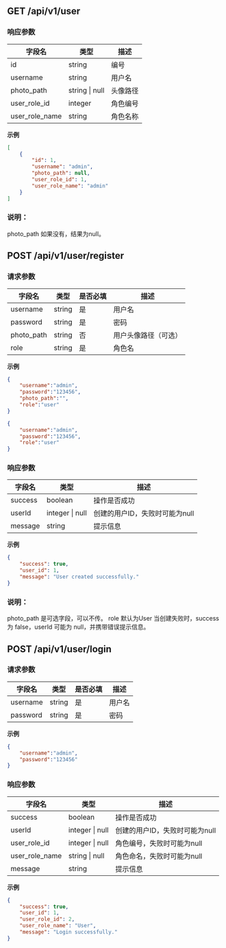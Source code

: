 
## GET /api/v1/user
### 响应参数
| 字段名            | 类型             | 描述   |
|----------------|----------------|------|
| id             | string         | 编号   |
| username       | string         | 用户名  |
| photo_path     | string \| null | 头像路径 |
| user_role_id   | integer        | 角色编号 |
| user_role_name | string         | 角色名称 |

**示例**
```json
[
    {
        "id": 1,
        "username": "admin",
        "photo_path": null,
        "user_role_id": 1,
        "user_role_name": "admin"
    }
]
```

### 说明：
photo_path 如果没有，结果为null。

## POST /api/v1/user/register
### 请求参数
| 字段名         | 类型     | 是否必填 | 描述         |
|-------------|--------|------|------------|
| username    | string | 是    | 用户名        |
| password    | string | 是    | 密码         |
| photo\_path | string | 否    | 用户头像路径（可选） |
| role        | string | 是    | 角色名        |
**示例**
```json
{
    "username":"admin",
    "password":"123456",
    "photo_path":"",
    "role":"user"
}
```
```json
{
    "username":"admin",
    "password":"123456",
    "role":"user"
}
```

### 响应参数
| 字段名     | 类型              | 描述                 |
|---------|-----------------|--------------------|
| success | boolean         | 操作是否成功             |
| userId  | integer \| null | 创建的用户ID，失败时可能为null |
| message | string          | 提示信息               |

**示例**
```json
{
    "success": true,
    "user_id": 1,
    "message": "User created successfully."
}
```

### 说明：
photo_path 是可选字段，可以不传。
role 默认为User
当创建失败时，success 为 false，userId 可能为 null，并携带错误提示信息。


## POST /api/v1/user/login
### 请求参数
| 字段名       | 类型     | 是否必填 | 描述         |
|-----------|--------|------|------------|
| username  | string | 是    | 用户名        |
| password  | string | 是    | 密码         |
**示例**
```json
{
    "username":"admin",
    "password":"123456"
}
```

### 响应参数
| 字段名            | 类型              | 描述                 |
|----------------|-----------------|--------------------|
| success        | boolean         | 操作是否成功             |
| userId         | integer \| null | 创建的用户ID，失败时可能为null |
| user_role_id   | integer \| null | 角色编号，失败时可能为null    |
| user_role_name | string \| null  | 角色命名，失败时可能为null    |
| message        | string          | 提示信息               |

**示例**
```json
{
    "success": true,
    "user_id": 1,
    "user_role_id": 2,
    "user_role_name": "User",
    "message": "Login successfully."
}
```

